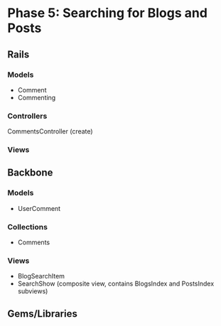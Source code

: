 # Phase 5: Searching for Blogs and Posts

## Rails
### Models
* Comment
* Commenting

### Controllers
CommentsController (create)

### Views

## Backbone
### Models
* UserComment


### Collections
* Comments

### Views
* BlogSearchItem
* SearchShow (composite view, contains BlogsIndex and PostsIndex subviews)

## Gems/Libraries
